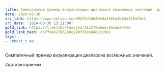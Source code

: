 ```yaml
---
title: Симпатичный пример визуализации диапазона возможных значений  датавизприемы
date: 2024-03-30
src_link: https://www.notion.so/d9d75d4b640e4a4381e4b84a1204f6e5
src_date: '2024-03-30 13:11:00'
gold_link: https://t.me/chartomojka/1152?embed=1&mode=tme
gold_link_hash: db7f0492766250e290f7b8a84d7c1902
tags:
- '#host_t_me'
---
```


Симпатичный пример визуализации диапазона возможных значений.  
  
#датавизприемы